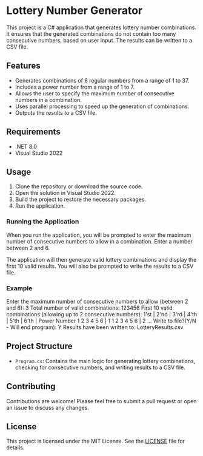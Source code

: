 # Lottery Number Generator

This project is a C# application that generates lottery number combinations. It ensures that the generated combinations do not contain too many consecutive numbers, based on user input. The results can be written to a CSV file.

## Features

- Generates combinations of 6 regular numbers from a range of 1 to 37.
- Includes a power number from a range of 1 to 7.
- Allows the user to specify the maximum number of consecutive numbers in a combination.
- Uses parallel processing to speed up the generation of combinations.
- Outputs the results to a CSV file.

## Requirements

- .NET 8.0
- Visual Studio 2022

## Usage

1. Clone the repository or download the source code.
2. Open the solution in Visual Studio 2022.
3. Build the project to restore the necessary packages.
4. Run the application.

### Running the Application

When you run the application, you will be prompted to enter the maximum number of consecutive numbers to allow in a combination. Enter a number between 2 and 6.

The application will then generate valid lottery combinations and display the first 10 valid results. You will also be prompted to write the results to a CSV file.

### Example
Enter the maximum number of consecutive numbers to allow (between 2 and 6): 3
Total number of valid combinations: 123456
First 10 valid combinations (allowing up to 2 consecutive numbers):
1'st | 2'nd | 3'rd | 4'th | 5'th | 6'th | Power Number
1      2      3      4      5      6  |   1
1      2      3      4      5      6  |   2
... Write to file?(Y/N - Will end program): Y Results have been written to: LotteryResults.csv

## Project Structure

- `Program.cs`: Contains the main logic for generating lottery combinations, checking for consecutive numbers, and writing results to a CSV file.

## Contributing

Contributions are welcome! Please feel free to submit a pull request or open an issue to discuss any changes.

## License

This project is licensed under the MIT License. See the [LICENSE](LICENSE) file for details.
